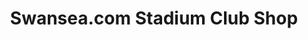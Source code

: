 ---
title: "Swansea.com Stadium Club Shop"
url: /swansea/swansea-com-stadium-club-shop/
shop: shop
---